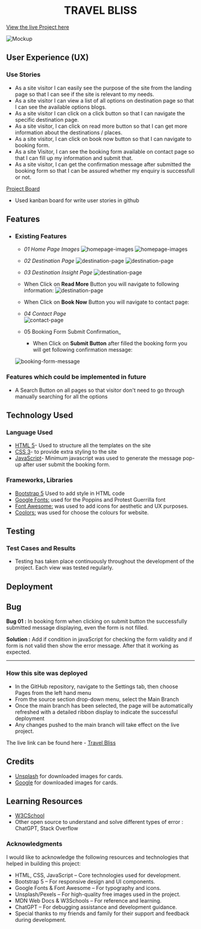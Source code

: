 <h1 align="center">TRAVEL BLISS </h1>

[View the live Project here](https://jyotihambir-bc.github.io/travel-bliss/)


![Mockup](assets/documents/mockup/mockup.png)

## User Experience (UX)
### Use Stories
* As a site visitor I can easily see the purpose of the site from the landing page so that I can see if the site is relevant to my needs.
* As a site visitor I can view a list of all options on destination page so that I can see the available options blogs.
* As a site visitor I can click on a click button so that I can navigate the specific destination page.
* As a site visitor, I can click on read more button so that I can get more information about the destinations / places.
* As a site visitor, I can click on book now button so that I can navigate to booking form.
* As a site Visitor, I can see the booking form available on contact page so that I can fill up my information and submit that.
* As a site visitor, I can get the confirmation message after submitted the booking form so that I can be assured whether my enquiry is successfull or not. 

[Project Board](https://github.com/users/JyotiHambir-BC/projects/12)
- Used kanban board for write user stories in github

## Features

- ### Existing Features
  
  - _01 Home Page Images_
  ![homepage-images](assets/documents/screenshots/home_page_1.png)
  ![homepage-images](assets/documents/screenshots/home_page_2.png)

  - _02 Destination Page_
  ![destination-page](assets/documents/screenshots/destination_1.png)
  ![destination-page](assets/documents/screenshots/destination_2.png)

  - _03 Destination Insight Page_
  ![destination-page](assets/documents/screenshots/beach_insight.png)

  - When Click on **Read More** Button you will navigate to following information:
  ![destination-page](assets/documents/screenshots/read-more.png)

  - When Click on **Book Now** Button you will navigate to contact page:

  - _04 Contact Page_   
  ![contact-page](assets/documents/screenshots/contact_page.png)

  - 05 Booking Form Submit Confirmation_
    - When Click on **Submit Button** after filled the booking form you will get following confirmation message:

  ![booking-form-message](assets/documents/screenshots/submit_message.png)
      
   
### Features which could be implemented in future
- A Search Button on all pages so that visitor don't need to go through manually searching for all the options  
  
## Technology Used

### Language Used
* [HTML 5](https://en.wikipedia.org/wiki/HTML/)- Used to structure all the templates on the site
* [CSS 3](https://en.wikipedia.org/wiki/CSS)- to provide extra styling to the site
* [JavaScript](https://www.javascript.com/)- Minimum javascript was used to generate the message pop-up after user submit the booking form.

### Frameworks, Libraries
* [Bootstrap 5](https://getbootstrap.com/) Used to add style in HTML code
* [Google Fonts:](https://fonts.google.com/) used for the Poppins and Protest Guerrilla font
* [Font Awesome:](https://fontawesome.com/) was used to add icons for aesthetic and UX purposes.
* [Coolors:](https://coolors.co/palettes/trending) was used for choose the colours for website.

## Testing

### Test Cases and Results
  - Testing has taken place continuously throughout the development of the project. Each view was tested regularly.

## Deployment

## Bug

**Bug 01 :** 
In booking form when clicking on submit button the successfully submitted message displaying, even the form is not filled.<br> 

**Solution :**
Add if condition in javaScript for checking the form validity and if form is not valid then show the error message. After that it working as expected.

-----------------------------------------------------------------------

### How this site was deployed

  - In the GitHub repository, navigate to the Settings tab, then choose Pages from the left hand menu 
  - From the source section drop-down menu, select the Main Branch
  - Once the main branch has been selected, the page will be automatically refreshed with a detailed  ribbon display to indicate the successful deployment
  - Any changes pushed to the main branch will take effect on the live project.

  The live link can be found here - [Travel Bliss](https://jyotihambir-bc.github.io/travel-bliss/)

## Credits
- [Unsplash](https://unsplash.com/s/photos/travel) for downloaded images for cards.
- [Google](https://www.google.com/) for downloaded images for cards.

## Learning Resources
- [W3CSchool](https://www.w3schools.com/)
- Other open source to understand and solve different types of error : ChatGPT, Stack Overflow

### Acknowledgments
I would like to acknowledge the following resources and technologies that helped in building this project:

- HTML, CSS, JavaScript – Core technologies used for development.
- Bootstrap 5 – For responsive design and UI components.
- Google Fonts & Font Awesome – For typography and icons.
- Unsplash/Pexels – For high-quality free images used in the project.
- MDN Web Docs & W3Schools – For reference and learning.
- ChatGPT – For debugging assistance and development guidance.
- Special thanks to my friends and family for their support and feedback during development.
 

  